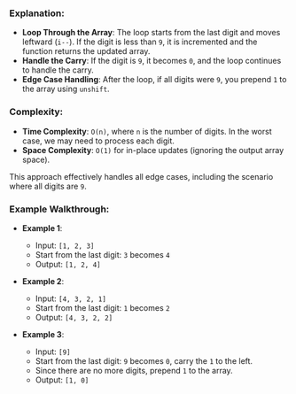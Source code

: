 ### Explanation:

-   **Loop Through the Array**: The loop starts from the last digit and moves leftward (`i--`). If the digit is less than `9`, it is incremented and the function returns the updated array.
-   **Handle the Carry**: If the digit is `9`, it becomes `0`, and the loop continues to handle the carry.
-   **Edge Case Handling**: After the loop, if all digits were `9`, you prepend `1` to the array using `unshift`.

### Complexity:

-   **Time Complexity**: `O(n)`, where `n` is the number of digits. In the worst case, we may need to process each digit.
-   **Space Complexity**: `O(1)` for in-place updates (ignoring the output array space).

This approach effectively handles all edge cases, including the scenario where all digits are `9`.

### Example Walkthrough:

-   **Example 1**:
    
    -   Input: `[1, 2, 3]`
    -   Start from the last digit: `3` becomes `4`
    -   Output: `[1, 2, 4]`
-   **Example 2**:
    
    -   Input: `[4, 3, 2, 1]`
    -   Start from the last digit: `1` becomes `2`
    -   Output: `[4, 3, 2, 2]`
-   **Example 3**:
    
    -   Input: `[9]`
    -   Start from the last digit: `9` becomes `0`, carry the `1` to the left.
    -   Since there are no more digits, prepend `1` to the array.
    -   Output: `[1, 0]`
